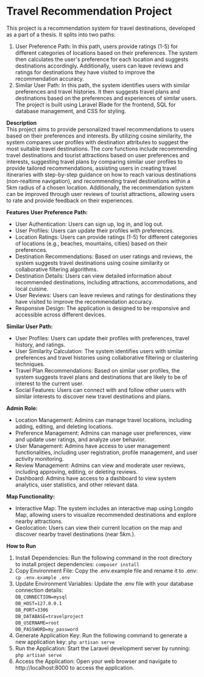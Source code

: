 # Travel Recommendation Project
This project is a recommendation system for travel destinations, developed as a part of a thesis. It splits into two paths:<br>
1. User Preference Path: In this path, users provide ratings (1-5) for different categories of locations based on their preferences. The system then calculates the user's preference for each location and suggests destinations accordingly. Additionally, users can leave reviews and ratings for destinations they have visited to improve the recommendation accuracy.<br>
2. Similar User Path: In this path, the system identifies users with similar preferences and travel histories. It then suggests travel plans and destinations based on the preferences and experiences of similar users.<br>
The project is built using Laravel Blade for the frontend, SQL for database management, and CSS for styling.

**Description**<br>
This project aims to provide personalized travel recommendations to users based on their preferences and interests. By utilizing cosine similarity, the system compares user profiles with destination attributes to suggest the most suitable travel destinations. The core functions include recommending travel destinations and tourist attractions based on user preferences and interests, suggesting travel plans by comparing similar user profiles to provide tailored recommendations, assisting users in creating travel itineraries with step-by-step guidance on how to reach various destinations (non-realtime navigation), and recommending travel destinations within a 5km radius of a chosen location. Additionally, the recommendation system can be improved through user reviews of tourist attractions, allowing users to rate and provide feedback on their experiences.

**Features**
**User Preference Path:**
- User Authentication: Users can sign up, log in, and log out.
- User Profiles: Users can update their profiles with preferences.
- Location Ratings: Users can provide ratings (1-5) for different categories of locations (e.g., beaches, mountains, cities) based on their preferences.
- Destination Recommendations: Based on user ratings and reviews, the system suggests travel destinations using cosine similarity or collaborative filtering algorithms.
- Destination Details: Users can view detailed information about recommended destinations, including attractions, accommodations, and local cuisine.
- User Reviews: Users can leave reviews and ratings for destinations they have visited to improve the recommendation accuracy.
- Responsive Design: The application is designed to be responsive and accessible across different devices.
  
**Similar User Path:**
- User Profiles: Users can update their profiles with preferences, travel history, and ratings.
- User Similarity Calculation: The system identifies users with similar preferences and travel histories using collaborative filtering or clustering techniques.
- Travel Plan Recommendations: Based on similar user profiles, the system suggests travel plans and destinations that are likely to be of interest to the current user.
- Social Features: Users can connect with and follow other users with similar interests to discover new travel destinations and plans.
  
**Admin Role:**
- Location Management: Admins can manage travel locations, including adding, editing, and deleting locations.
- Preference Management: Admins can manage user preferences, view and update user ratings, and analyze user behavior.
- User Management: Admins have access to user management functionalities, including user registration, profile management, and user activity monitoring.
- Review Management: Admins can view and moderate user reviews, including approving, editing, or deleting reviews.
- Dashboard: Admins have access to a dashboard to view system analytics, user statistics, and other relevant data.
  
**Map Functionality:**
- Interactive Map: The system includes an interactive map using Longdo Map, allowing users to visualize recommended destinations and explore nearby attractions.
- Geolocation: Users can view their current location on the map and discover nearby travel destinations (near 5km.).

**How to Run**
1. Install Dependencies: Run the following command in the root directory to install project dependencies: `composer install`
2. Copy Environment File: Copy the .env.example file and rename it to .env: `cp .env.example .env`
3. Update Environment Variables: Update the .env file with your database connection details:<br>
`DB_CONNECTION=mysql`<br>
`DB_HOST=127.0.0.1`<br>
`DB_PORT=3306`<br>
`DB_DATABASE=travelproject`<br>
`DB_USERNAME=root`<br>
`DB_PASSWORD=my_password`<br>
4. Generate Application Key: Run the following command to generate a new application key: `php artisan serve`
5. Run the Application: Start the Laravel development server by running: `php artisan serve`
6. Access the Application: Open your web browser and navigate to http://localhost:8000 to access the application.
